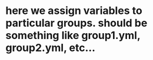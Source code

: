 # here we assign variables to particular groups. should be something like group1.yml, group2.yml, etc...
